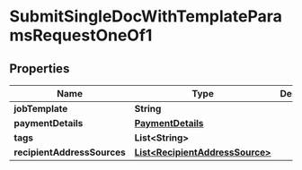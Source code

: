 

# SubmitSingleDocWithTemplateParamsRequestOneOf1


## Properties

| Name | Type | Description | Notes |
|------------ | ------------- | ------------- | -------------|
|**jobTemplate** | **String** |  |  |
|**paymentDetails** | [**PaymentDetails**](PaymentDetails.md) |  |  |
|**tags** | **List&lt;String&gt;** |  |  [optional] |
|**recipientAddressSources** | [**List&lt;RecipientAddressSource&gt;**](RecipientAddressSource.md) |  |  |




